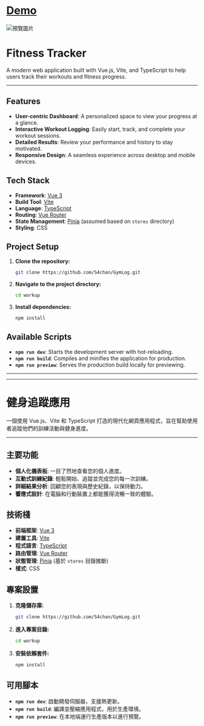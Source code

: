 # [Demo](https://s4chan.github.io/)

![預覽圖片](https://i.postimg.cc/x1MqbdFd/image.png)

# Fitness Tracker

A modern web application built with Vue.js, Vite, and TypeScript to help users track their workouts and fitness progress.

---

## Features

- **User-centric Dashboard**: A personalized space to view your progress at a glance.
- **Interactive Workout Logging**: Easily start, track, and complete your workout sessions.
- **Detailed Results**: Review your performance and history to stay motivated.
- **Responsive Design**: A seamless experience across desktop and mobile devices.

## Tech Stack

- **Framework**: [Vue 3](https://vuejs.org/)
- **Build Tool**: [Vite](https://vitejs.dev/)
- **Language**: [TypeScript](https://www.typescriptlang.org/)
- **Routing**: [Vue Router](https://router.vuejs.org/)
- **State Management**: [Pinia](https://pinia.vuejs.org/) (assumed based on `stores` directory)
- **Styling**: CSS

## Project Setup

1.  **Clone the repository:**

    ```bash
    git clone https://github.com/S4chan/GymLog.git
    ```

2.  **Navigate to the project directory:**

    ```bash
    cd workup
    ```

3.  **Install dependencies:**
    ```bash
    npm install
    ```

## Available Scripts

- **`npm run dev`**: Starts the development server with hot-reloading.
- **`npm run build`**: Compiles and minifies the application for production.
- **`npm run preview`**: Serves the production build locally for previewing.

---

---

# 健身追蹤應用

一個使用 Vue.js、Vite 和 TypeScript 打造的現代化網頁應用程式，旨在幫助使用者追蹤他們的訓練活動與健身進度。

---

## 主要功能

- **個人化儀表板**: 一目了然地查看您的個人進度。
- **互動式訓練紀錄**: 輕鬆開始、追蹤並完成您的每一次訓練。
- **詳細結果分析**: 回顧您的表現與歷史紀錄，以保持動力。
- **響應式設計**: 在電腦和行動裝置上都能獲得流暢一致的體驗。

## 技術棧

- **前端框架**: [Vue 3](https://vuejs.org/)
- **建置工具**: [Vite](https://vitejs.dev/)
- **程式語言**: [TypeScript](https://www.typescriptlang.org/)
- **路由管理**: [Vue Router](https://router.vuejs.org/)
- **狀態管理**: [Pinia](https.pinia.vuejs.org/) (基於 `stores` 目錄推斷)
- **樣式**: CSS

## 專案設置

1.  **克隆儲存庫:**

    ```bash
    git clone https://github.com/S4chan/GymLog.git
    ```

2.  **進入專案目錄:**

    ```bash
    cd workup
    ```

3.  **安裝依賴套件:**
    ```bash
    npm install
    ```

## 可用腳本

- **`npm run dev`**: 啟動開發伺服器，支援熱更新。
- **`npm run build`**: 編譯並壓縮應用程式，用於生產環境。
- **`npm run preview`**: 在本地端運行生產版本以進行預覽。
